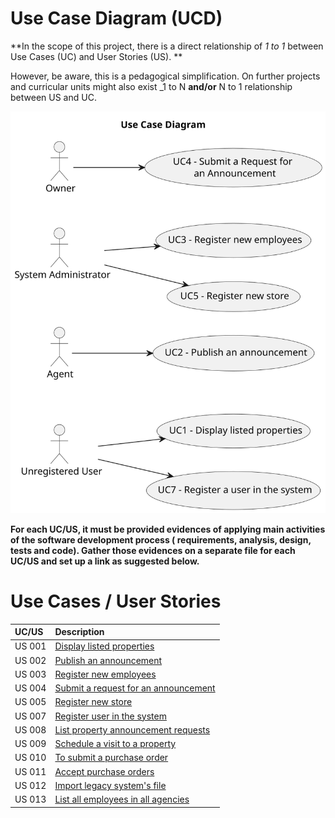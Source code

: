 # Use Case Diagram (UCD)

**In the scope of this project, there is a direct relationship of _1 to 1_ between Use Cases (UC) and User Stories (US).
**

However, be aware, this is a pedagogical simplification. On further projects and curricular units might also exist _1 to
N **and/or** N to 1 relationship between US and UC.

![Use Case Diagram](svg/use-case-diagram.svg)

**For each UC/US, it must be provided evidences of applying main activities of the software development process (
requirements, analysis, design, tests and code). Gather those evidences on a separate file for each UC/US and set up a
link as suggested below.**

# Use Cases / User Stories

| UC/US  | Description                                                     |                   
|:-------|:----------------------------------------------------------------|
| US 001 | [Display listed properties](../../us001/Readme.md)              |
| US 002 | [Publish an announcement](../../us002/Readme.md)                |
| US 003 | [Register new employees](../../us003/Readme.md)                 |
| US 004 | [Submit a request for an announcement](../../us004/Readme.md)   |
| US 005 | [Register new store](../../us005/Readme.md)                     |
| US 007 | [Register user in the system](../../us007/Readme.md)            |
| US 008 | [List property announcement requests](../../us008/Readme.md)    |
| US 009 | [Schedule a visit to a property](../../us009/Readme.md)         |
| US 010 | [To submit a purchase order](../../us010/Readme.md) |
| US 011 | [Accept purchase orders](../../us011/Readme.md)                 |
| US 012 | [Import legacy system's file](../../us012/Readme.md)            |
| US 013 | [List all employees in all agencies](../../us013/Readme.md)     |



